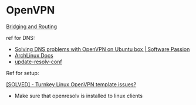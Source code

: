 # OpenVPN

[Bridging and Routing](OpenVPN%200f93b0b948ff44c6a2ed67808c74b8c0/Bridging%20and%20Routing%20a699dd9d1f1749dd9f6ae15f8cca0036.md)

ref for DNS: 

- [Solving DNS problems with OpenVPN on Ubuntu box | Software Passion](http://www.softwarepassion.com/solving-dns-problems-with-openvpn-on-ubuntu-box/)
- [ArchLinux Docs](https://wiki.archlinux.org/title/OpenVPN#DNS)
- [update-resolv-conf](https://github.com/jonathanio/update-systemd-resolved/blob/master/update-systemd-resolved)

Ref for setup: 

[[SOLVED] - Turnkey Linux OpenVPN template issues?](https://forum.proxmox.com/threads/turnkey-linux-openvpn-template-issues.31668/#post-157372)  
- Make sure that openresolv is installed to linux clients